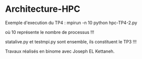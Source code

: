 # Architecture-HPC

Exemple d'execution du TP4 : mpirun -n 10 python hpc-TP4-2.py

où 10 représente le nombre de processus !!!

statalive.py et testmpi.py sont ensemble, ils constituent le TP3 !!!


Travaux réalisés en binome avec Joseph EL Kettaneh.
